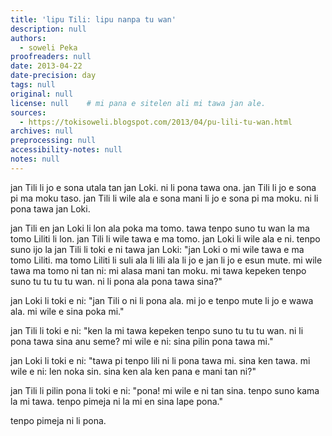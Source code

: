 ```yaml
---
title: 'lipu Tili: lipu nanpa tu wan'
description: null
authors:
  - soweli Peka
proofreaders: null
date: 2013-04-22
date-precision: day
tags: null
original: null
license: null    # mi pana e sitelen ali mi tawa jan ale.
sources:
  - https://tokisoweli.blogspot.com/2013/04/pu-lili-tu-wan.html
archives: null
preprocessing: null
accessibility-notes: null
notes: null
---
```


jan Tili li jo e sona utala tan jan Loki. ni li pona tawa ona. jan Tili li jo e sona pi ma moku taso. jan Tili li wile ala e sona mani li jo e sona pi ma moku. ni li pona tawa jan Loki.

jan Tili en jan Loki li lon ala poka ma tomo. tawa tenpo suno tu wan la ma tomo Liliti li lon. jan Tili li wile tawa e ma tomo. jan Loki li wile ala e ni. tenpo suno ijo la jan Tili li toki e ni tawa jan Loki: "jan Loki o mi wile tawa e ma tomo Liliti. ma tomo Liliti li suli ala li lili ala li jo e jan li jo e esun mute. mi wile tawa ma tomo ni tan ni: mi alasa mani tan moku. mi tawa kepeken tenpo suno tu tu tu tu wan. ni li pona ala pona tawa sina?"

jan Loki li toki e ni: "jan Tili o ni li pona ala. mi jo e tenpo mute li jo e wawa ala. mi wile e sina poka mi."

jan Tili li toki e ni: "ken la mi tawa kepeken tenpo suno tu tu tu wan. ni li pona tawa sina anu seme? mi wile e ni: sina pilin pona tawa mi."

jan Loki li toki e ni: "tawa pi tenpo lili ni li pona tawa mi. sina ken tawa. mi wile e ni: len noka sin. sina ken ala ken pana e mani tan ni?"

jan Tili li pilin pona li toki e ni: "pona! mi wile e ni tan sina. tenpo suno kama la mi tawa. tenpo pimeja ni la mi en sina lape pona."

tenpo pimeja ni li pona.

<!--

Comments from Kaliputra (2013-04-30):

jan Tili li jo e sona utala tan jan Loki. ni li pona tawa ona. jan Tili li jo e sona pi ma moku taso [kin? ‘taso’ doesn’t fit with previous sentence]. jan Tili li wile ala e sona mani li jo e sona pi ma moku. ni li pona tawa jan Loki.

jan Tili en jan Loki li lon ala poka PI ma tomo. tawa tenpo suno tu wan la ma tomo Lilit li lon. [ Lilith is three days away? I’m not sure how to say this, nor how or whether yours works] jan Tili li wile tawa [e] ma tomo. jan Loki li wile ala e ni. tenpo suno [ijo] la jan Tili li toki e ni tawa jan Loki: "jan Loki o mi wile tawa [e] ma tomo Lilit. ma tomo Lilit li suli ala li lili ala li jo e jan li jo e esun mute. mi wile tawa ma tomo ni tan ni: mi alasa mani tan [? tawa?]moku. mi tawa kepeken tenpo suno tu tu tu tu wan. ni li pona ala pona tawa sina?"

jan Loki li toki e ni: "jan Tili o ni li pona ala. mi jo e tenpo mute [? lili?] li jo e wawa ala. mi wile e sina poka mi."

jan Tili li toki e ni: "ken la mi tawa kepeken tenpo suno tu tu tu wan. ni li pona tawa sina anu seme? mi wile e ni: sina pilin pona tawa mi."

jan Loki li toki e ni: "tawa pi tenpo lili ni li pona tawa mi. sina ken tawa. mi wile e ni: len noka sin. sina ken ala ken pana e mani tan [? tawa?] ni?"

jan Tili li pilin pona li toki e ni: "pona! mi wile e ni tan [?tawa?] sina. tenpo suno kama la mi tawa. tenpo pimeja ni la mi en sina LI lape pona."

tenpo pimeja ni li pona. 

-->